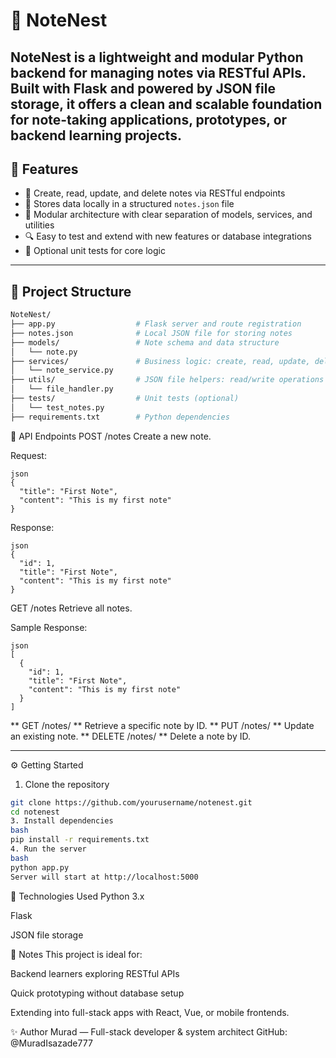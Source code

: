# 🧾 NoteNest

**NoteNest** is a lightweight and modular Python backend for managing notes via RESTful APIs. Built with Flask and powered by JSON file storage, it offers a clean and scalable foundation for note-taking applications, prototypes, or backend learning projects.
---

## 🚀 Features

- 🧠 Create, read, update, and delete notes via RESTful endpoints
- 📁 Stores data locally in a structured `notes.json` file
- 🧩 Modular architecture with clear separation of models, services, and utilities
- 🔍 Easy to test and extend with new features or database integrations
- 🧪 Optional unit tests for core logic

---

## 📁 Project Structure

```bash
NoteNest/
├── app.py                  # Flask server and route registration
├── notes.json              # Local JSON file for storing notes
├── models/                 # Note schema and data structure
│   └── note.py
├── services/               # Business logic: create, read, update, delete
│   └── note_service.py
├── utils/                  # JSON file helpers: read/write operations
│   └── file_handler.py
├── tests/                  # Unit tests (optional)
│   └── test_notes.py
├── requirements.txt        # Python dependencies
```
📡 API Endpoints
POST /notes
Create a new note.

Request:
```
json
{
  "title": "First Note",
  "content": "This is my first note"
}
```
Response:
```
json
{
  "id": 1,
  "title": "First Note",
  "content": "This is my first note"
}
```
GET /notes
Retrieve all notes.

Sample Response:
```
json
[
  {
    "id": 1,
    "title": "First Note",
    "content": "This is my first note"
  }
]
```
** GET /notes/<id>
** Retrieve a specific note by ID.
** PUT /notes/<id>
** Update an existing note.
** DELETE /notes/<id>
** Delete a note by ID.

---
⚙️ Getting Started
1. Clone the repository
```bash
git clone https://github.com/yourusername/notenest.git
cd notenest
3. Install dependencies
bash
pip install -r requirements.txt
4. Run the server
bash
python app.py
Server will start at http://localhost:5000
```
🧠 Technologies Used
Python 3.x

Flask

JSON file storage

📌 Notes
This project is ideal for:

Backend learners exploring RESTful APIs

Quick prototyping without database setup

Extending into full-stack apps with React, Vue, or mobile frontends.

✨ Author
Murad — Full-stack developer & system architect GitHub: @MuradIsazade777
